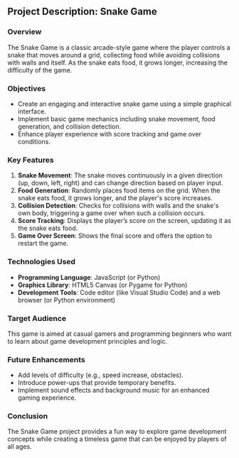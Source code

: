 ## Project Description: Snake Game

### Overview
The Snake Game is a classic arcade-style game where the player controls a snake that moves around a grid, collecting food while avoiding collisions with walls and itself. As the snake eats food, it grows longer, increasing the difficulty of the game.

### Objectives
- Create an engaging and interactive snake game using a simple graphical interface.
- Implement basic game mechanics including snake movement, food generation, and collision detection.
- Enhance player experience with score tracking and game over conditions.

### Key Features
1. **Snake Movement**: The snake moves continuously in a given direction (up, down, left, right) and can change direction based on player input.
2. **Food Generation**: Randomly places food items on the grid. When the snake eats food, it grows longer, and the player's score increases.
3. **Collision Detection**: Checks for collisions with walls and the snake's own body, triggering a game over when such a collision occurs.
4. **Score Tracking**: Displays the player’s score on the screen, updating it as the snake eats food.
5. **Game Over Screen**: Shows the final score and offers the option to restart the game.

### Technologies Used
- **Programming Language**: JavaScript (or Python)
- **Graphics Library**: HTML5 Canvas (or Pygame for Python)
- **Development Tools**: Code editor (like Visual Studio Code) and a web browser (or Python environment)

### Target Audience
This game is aimed at casual gamers and programming beginners who want to learn about game development principles and logic.

### Future Enhancements
- Add levels of difficulty (e.g., speed increase, obstacles).
- Introduce power-ups that provide temporary benefits.
- Implement sound effects and background music for an enhanced gaming experience.

### Conclusion
The Snake Game project provides a fun way to explore game development concepts while creating a timeless game that can be enjoyed by players of all ages.
